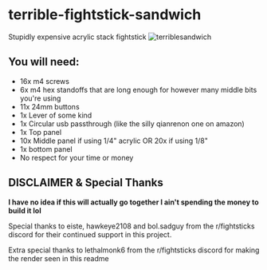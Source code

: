 # terrible-fightstick-sandwich
Stupidly expensive acrylic stack fightstick
![terriblesandwich](https://github.com/user-attachments/assets/6d0a0b4e-346d-4bc0-8463-6bbd35732eab)

## You will need:
- 16x m4 screws
- 6x m4 hex standoffs that are long enough for however many middle bits you're using
- 11x 24mm buttons
- 1x Lever of some kind
- 1x Circular usb passthrough (like the silly qianrenon one on amazon)
- 1x Top panel
- 10x Middle panel if using 1/4" acrylic OR 20x if using 1/8"
- 1x bottom panel
- No respect for your time or money

## DISCLAIMER & Special Thanks 
**I have no idea if this will actually go together I ain't spending the money to build it lol**


Special thanks to eiste, hawkeye2108 and bol.sadguy from the r/fightsticks discord for their continued support in this project.

Extra special thanks to lethalmonk6 from the r/fightsticks discord for making the render seen in this readme
